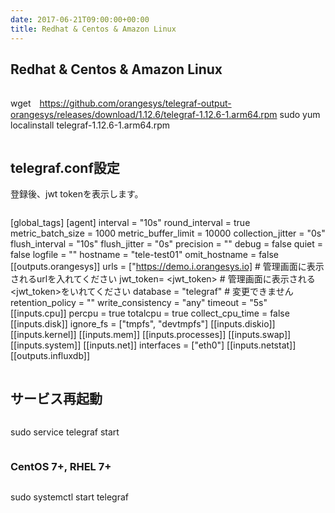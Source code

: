 ```yaml
---
date: 2017-06-21T09:00:00+00:00
title: Redhat & Centos & Amazon Linux
---
```


## Redhat & Centos & Amazon Linux

>```bash
 wget　https://github.com/orangesys/telegraf-output-orangesys/releases/download/1.12.6/telegraf-1.12.6-1.arm64.rpm
 sudo yum localinstall telegraf-1.12.6-1.arm64.rpm
>```

## telegraf.conf設定

登録後、jwt tokenを表示します。

>```yaml
[global_tags]
[agent]
  interval = "10s"
  round_interval = true
  metric_batch_size = 1000
  metric_buffer_limit = 10000
  collection_jitter = "0s"
  flush_interval = "10s"
  flush_jitter = "0s"
  precision = ""
  debug = false
  quiet = false
  logfile = ""
  hostname = "tele-test01"
  omit_hostname = false
[[outputs.orangesys]]
  urls = ["https://demo.i.orangesys.io] # 管理画面に表示されるurlを入れてください
  jwt_token= <jwt_token> # 管理画面に表示される<jwt_token>をいれてください
  database = "telegraf" # 変更できません
  retention_policy = ""
  write_consistency = "any"
  timeout = "5s"
[[inputs.cpu]]
  percpu = true
  totalcpu = true
  collect_cpu_time = false
[[inputs.disk]]
  ignore_fs = ["tmpfs", "devtmpfs"]
[[inputs.diskio]]
[[inputs.kernel]]
[[inputs.mem]]
[[inputs.processes]]
[[inputs.swap]]
[[inputs.system]]
[[inputs.net]]
  interfaces = ["eth0"]
[[inputs.netstat]]
[[outputs.influxdb]]
>```

## サービス再起動

>```bash
 sudo service telegraf start
>```

### CentOS 7+, RHEL 7+

>```bash
  sudo systemctl start telegraf
>```
